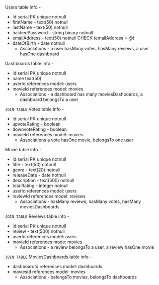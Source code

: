 Users table info -
* Id serial PK unique notnull
* firstName - text(50) notnull
* lastName - text(50) notnull
* hashedPassword - string.binary notnull
* emailAddress - text(50) notnull CHECK (emailAddress = *@*)
* dateOfBirth - date notnull
    * Associations - a user hasMany votes, hasMany reviews, a user hasOne dashboard

Dashboards table info -
* Id serial PK unique notnull
* name text(50)
* userId references model: users
* movieId references model: movies
    * Associations - a dashboard has many moviesDashboards, a dashboard belongsTo a user

`JOIN TABLE` Votes table info -
* Id serial PK unique notnull
* upvoteRating - boolean
* downvoteRating - boolean
* movieId references model: movies
    * Associations a vote hasOne movie, belongsTo one user

Movie table info -
* Id serial  PK unique notnull
* title - text(50) notnull
* genre - text(20) notnull
* releaseDate - date notnull
* description - text(500) notnull
* totalRating - integer notnull
* userId references model: users
* reviewId references model: reviews
   * Associations - hasMany reviews, hasMany votes, hasMany moviesDashboards

`JOIN TABLE` Reviews table info -
* Id serial PK unique notnull
* review - text(500) notnull
* userId references model: users
* movieId references mode: movies
  *  Associations - a review belongsTo a user, a review hasOne movie

`JOIN TABLE` MoviesDashboards table info -
* dashboardId references model: dashboards
* moviesId references model: movies
  * Associations - belongsTo movies, belongsTo dashboards
